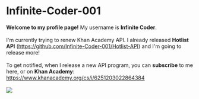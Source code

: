 # Infinite-Coder-001

<!--
**Infinite-Coder-001/Infinite-Coder-001** is a ✨ _special_ ✨ repository because its `README.md` (this file) appears on your GitHub profile.

Here are some ideas to get you started:

- 🔭 I’m currently working on ...
- 🌱 I’m currently learning ...
- 👯 I’m looking to collaborate on ...
- 🤔 I’m looking for help with ...
- 💬 Ask me about ...
- 📫 How to reach me: ...
- 😄 Pronouns: ...
- ⚡ Fun fact: ...
-->

**Welcome to my profile page!** My username is **Infinite Coder**. <br><br>
I'm currently trying to renew Khan Academy API. I already released **Hotlist API** (https://github.com/Infinite-Coder-001/Hotlist-API) and I'm going to release more! <br><br>
To get notified, when I release a new API program, you can **subscribe** to me here, or on **Khan Academy**: <br>
https://www.khanacademy.org/cs/i/6251203022864384<br><br>
![](https://komarev.com/ghpvc/?username=Infinite-Coder-001)
